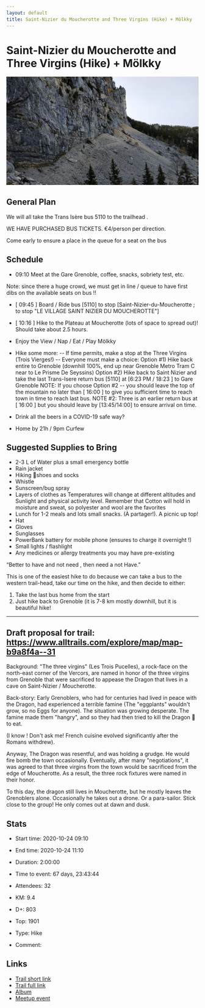 ```yaml
---
layout: default
title: Saint-Nizier du Moucherotte and Three Virgins (Hike) + Mölkky
---
```


# Saint-Nizier du Moucherotte and Three Virgins (Hike) + Mölkky

![2020-10-24](/Stats/img/orig/2020-10-24.jpg)

## General Plan

We will all take the Trans Isère bus 5110 to the trailhead .

WE HAVE PURCHASED BUS TICKETS. €4/person per direction.

Come early to ensure a place in the queue for a seat on the bus

## Schedule
* 09:10 Meet at the Gare Grenoble, coffee, snacks, sobriety test, etc.

Note: since there a huge crowd, we must get in line / queue to have first dibs on the available seats on bus !!

* [ 09:45 ] Board / Ride bus [5110] to stop [Saint-Nizier-du-Moucherotte ; to stop "LE VILLAGE SAINT NIZIER DU MOUCHEROTTE"]
* [ 10:16 ] Hike to the Plateau at Moucherotte (lots of space to spread out)! Should take about 2.5 hours.
* Enjoy the View / Nap / Eat / Play Mölkky

* Hike some more:
-- If time permits, make a stop at the Three Virgins (Trois Vierges!)
-- Everyone must make a choice:
Option #1) Hike back entire to Grenoble (downhill 100%, end up near Grenoble Metro Tram C near to Le Prisme De Seyssins)
Option #2) Hike back to Saint Nizier and take the last Trans-Isere return bus [5110] at [6:23 PM / 18:23 ] to Gare Grenoble
NOTE: If you choose Option #2 -- you should leave the top of the mountain no later than [ 16:00 ] to give you sufficient time to reach town in time to reach last bus.
NOTE #2: Three is an earlier return bus at [ 16:00 ] but you should leave by [13:45/14:00] to ensure arrival on time.
* Drink all the beers in a COVID-19 safe way?
* Home by 21h / 9pm Curfew

## Suggested Supplies to Bring

- 2-3 L of Water plus a small emergency bottle
- Rain jacket
- Hiking 🥾shoes and socks
- Whistle
- Sunscreen/bug spray
- Layers of clothes as Temperatures will change at different altitudes and Sunlight and physical activity level. Remember that Cotton will hold in moisture and sweat, so polyester and wool are the favorites
- Lunch for 1-2 meals and lots small snacks. (À partager!). A picnic up top!
- Hat
- Gloves
- Sunglasses
- PowerBank battery for mobile phone (ensures to charge it overnight !)
- Small lights / flashlight
- Any medicines or allergy treatments you may have pre-existing

“Better to have and not need , then need a not Have.”

This is one of the easiest hike to do because we can take a bus to the western trail-head, take our time on the hike, and then decide to either:

1) Take the last bus home from the start
2) Just hike back to Grenoble (it is 7-8 km mostly downhill, but it is beautiful hike!
-----
Draft proposal for trail:
https://www.alltrails.com/explore/map/map-b9a8f4a--31
-----

Background: "The three virgins" (Les Trois Pucelles), a rock-face on the north-east corner of the Vercors, are named in honor of the three virgins from Grenoble that were sacrificed to appease the Dragon that lives in a cave on Saint-Nizier / Moucherotte.

Back-story: Early Grenoblers, who had for centuries had lived in peace with the Dragon, had experienced a terrible famine (The "eggplants" wouldn't grow, so no Eggs for anyone). The situation was growing desperate. The famine made them "hangry", and so they had then tried to kill the Dragon 🐉 to eat.

(I know ! Don't ask me! French cuisine evolved significantly after the Romans withdrew).

Anyway, The Dragon was resentful, and was holding a grudge. He would fire bomb the town occasionally. Eventually, after many "negotiations", it was agreed to that three virgins from the town would be sacrificed from the edge of Moucherotte. As a result, the three rock fixtures were named in their honor.

To this day, the dragon still lives in Moucherotte, but he mostly leaves the Grenoblers alone. Occasionally he takes out a drone. Or a para-sailor. Stick close to the group! He only comes out at dawn and dusk.

## Stats

- Start time: 2020-10-24 09:10
- End time: 2020-10-24 11:10
- Duration: 2:00:00
- Time to event: 67 days, 23:43:44
- Attendees: 32

- KM: 9.4
- D+: 803
- Top: 1901
- Type: Hike
- Comment: 

## Links

- [Trail short link](https://s.42l.fr/le-moucherotte)
- [Trail full link]()
- [Album](https://binnette.github.io/GacImg2020/2020-10-24-Saint-Nizier-du-Moucherotte-and-Three-Virgins-Hike-Molkky.html)
- [Meetup event](https://www.meetup.com/grenoble-adventure-club-english-french/events/272628657/)
